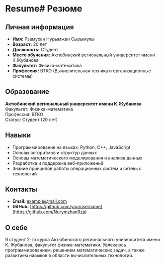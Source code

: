 # Resume# Резюме

## Личная информация
- **Имя:** Рзамухан Нурымжан Сырымулы
- **Возраст:** 20 лет
- **Должность:** Студент
- **Место обучения:** Актюбинский региональный университет имени К.Жубанова
- **Факультет:** Физика-математика
- **Профессия:** ВТКО (Вычислительная техника и организационные системы)

## Образование
**Актюбинский региональный университет имени К.Жубанова**  
Факультет: Физика-математика  
Профессия: ВТКО  
Статус: Студент (20 лет)

## Навыки
- Программирование на языках: Python, C++, JavaScript
- Основы алгоритмов и структур данных
- Основы математического моделирования и анализа данных
- Разработка и поддержка веб-приложений
- Знание принципов работы операционных систем и сетевых технологий

## Контакты
- **Email:** [example@mail.com](rzamuhannurymzan@gmail.com)
- **GitHub:** [https://github.com/yourusername](https://github.com/NurymzhanRza)

## О себе
Я студент 2-го курса Актюбинского регионального университета имени К. Жубанова, факультет физика-математики. Увлекаюсь программированием, решением математических задач, а также развитием навыков в области вычислительных технологий.
